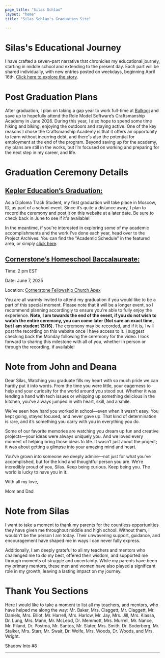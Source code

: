 ```yaml
---
page_title: "Silas Schlax"
layout: "home"
title: "Silas Schlax's Graduation Site"

---
```



<h1 id="first">Silas's Educational Journey</h1>

I have crafted a seven-part narrative that chronicles my educational journey, starting in middle school and extending to the present day. Each part will be shared individually, with new entries posted on weekdays, beginning April 16th. <a href = "/the-story-so-far/preface">Click here to explore the story</a>.


# Post Graduation Plans

<!-- <a target = "_blank" href = "https://www.bulkogi.com">Bulkogi</a> -->

After graduation, I plan on taking a gap year to work full-time at <a target = "_blank" href = "https://boxyard.rtp.org/vendors/bulkogi/">Bulkogi</a> and save up to hopefully attend the Role Model Software’s Craftsmanship Academy in June 2026. During this year, I also hope to spend some time hiking and biking, enjoying the outdoors and staying active. One of the key reasons I chose the Craftsmanship Academy is that it offers an opportunity to learn without incurring debt, and there's also the potential for employment at the end of the program. Beyond saving up for the academy, my plans are still in the works, but I’m focused on working and preparing for the next step in my career, and life.


# Graduation Ceremony Details

## <a target = "_blank" href = "https://kepler.education/about">Kepler Education’s Graduation:</a>

As a Diploma Track Student, my first graduation will take place in Moscow, ID, as part of a school event. Since it’s quite a distance away, I plan to record the ceremony and post it on this website at a later date. Be sure to check back in June to see if it's available!

In the meantime, if you're interested in exploring some of my academic accomplishments and the work I’ve done each year, head over to the Project Archives. You can find the "Academic Schedule" in the featured area, or simply <a href = "/academic_schedule">click here</a>.


## <a target = "_blank" href = "https://cornerstoneapex.org">Cornerstone’s Homeschool Baccalaureate:</a>

<div class="location-time-container">
  <p><span>Time:</span> 2 pm EST</p>
  <p><span>Date:</span> June 7, 2025</p>
  <p><span>Location:</span> <a target = "_blank" href = "https://maps.app.goo.gl/FFeyPao91tnPSCG37">Cornerstone Fellowship Church Apex</a></p>
</div>

You are all warmly invited to attend my graduation if you would like to be a part of this special moment. Please note that it will be a longer event, so I recommend planning accordingly to ensure you're able to fully enjoy the experience. <strong>Note, I am towards the end of the event, if you do not wish to watch the entire ceremony, you can come later (Not sure an exact time, but I am student 13/16).</strong> The ceremony may be recorded, and if it is, I will post the recording on this website once I have access to it. I suggest checking back the Monday following the ceremony for the video. I look forward to sharing this milestone with all of you, whether in person or through the recording, if available!


# Note from John and Deana

Dear Silas,
Watching you graduate fills my heart with so much pride we can hardly put it into words. From the time you were little, your eagerness to help and your curiosity for the world around you stood out. Whether it was lending a hand with tech issues or whipping up something delicious in the kitchen, you’ve always jumped in with heart, skill, and a smile.

We’ve seen how hard you worked in school—even when it wasn’t easy. You kept going, stayed focused, and never gave up. That kind of determination is rare, and it’s something you carry with you in everything you do.

Some of our favorite memories are watching you dream up fun and creative projects—your ideas were always uniquely you. And we loved every moment of helping bring those ideas to life. It wasn’t just about the project; it was about getting a glimpse into your amazing mind and heart.

You’ve grown into someone we deeply admire—not just for what you’ve accomplished, but for the kind and thoughtful person you are. We’re incredibly proud of you, Silas. Keep being curious. Keep being you. The world is lucky to have you in it.

With all my love,

Mom and Dad


# Note from Silas

I want to take a moment to thank my parents for the countless opportunities they have given me throughout middle and high school. Without them, I wouldn’t be the person I am today. Their unwavering support, guidance, and encouragement have shaped me in ways I can never fully express.

Additionally, I am deeply grateful to all my teachers and mentors who challenged me to do my best, offered their wisdom, and supported me through moments of struggle and uncertainty. While my parents have been my primary mentors, these men and women have also played a significant role in my growth, leaving a lasting impact on my journey.


# Thank You Sections

Here I would like to take a moment to list all my teachers, and mentors, who have helped me along the way: Mr. Baker, Mrs. Claggett, Mr. Claggett, Mr. Daniels, Mrs. Elliot, Mr. Harrell, Mrs. Harlow, Mr. Jay, Mrs. Jill, Mrs. Klassa, Dr. Lung, Mrs. Mann, Mr. McLeod, Dr. Memmott, Mrs. Murrell, Mr. Nance, Mr. Piland, Dr. Postma, Mr. Santos, Mr. Slater, Mrs. Smith, Dr. Soderberg, Mr. Stalker, Mrs. Starr, Mr. Swait, Dr. Wolfe, Mrs. Woods, Dr. Woods, and Mrs. Wright.

<p id="bottom-spacer">Shadow Into #8</p>

---